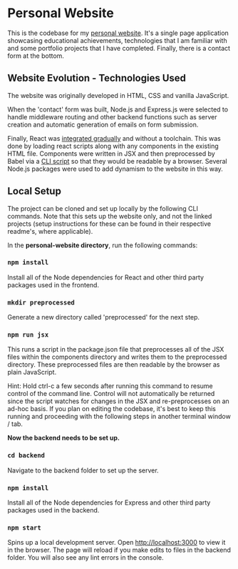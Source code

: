 # Personal Website

This is the codebase for my [personal website](https://www.lucasoconnell.net/). It's a single page application showcasing educational achievements, technologies that I am familiar with and some portfolio projects that I have completed. Finally, there is a contact form at the bottom.


## Website Evolution - Technologies Used

The website was originally developed in HTML, CSS and vanilla JavaScript.

When the 'contact' form was built, Node.js and Express.js were selected to handle middleware routing and other backend functions such as server creation and automatic generation of emails on form submission.

Finally, React was [integrated gradually](https://reactjs.org/docs/add-react-to-a-website.html) and without a toolchain. This was done by loading react scripts along with any components in the existing HTML file. Components were written in JSX and then preprocessed by Babel via a [CLI script](https://github.com/Isoaxe/personal-website/blob/master/package.json) so that they would be readable by a browser. Several Node.js packages were used to add dynamism to the website in this way.


## Local Setup

The project can be cloned and set up locally by the following CLI commands. Note that this sets up the website only, and not the linked projects (setup instructions for these can be found in their respective readme's, where applicable).

In the **personal-website directory**, run the following commands:

### `npm install`

Install all of the Node dependencies for React and other third party packages used in the frontend.

### `mkdir preprocessed`

Generate a new directory called 'preprocessed' for the next step.

### `npm run jsx`

This runs a script in the package.json file that preprocesses all of the JSX files within the components directory and writes them to the preprocessed directory. These preprocessed files are then readable by the browser as plain JavaScript.

Hint: Hold ctrl-c a few seconds after running this command to resume control of the command line. Control will not automatically be returned since the script watches for changes in the JSX and re-preprocesses on an ad-hoc basis. If you plan on editing the codebase, it's best to keep this running and proceeding with the following steps in another terminal window / tab.

**Now the backend needs to be set up.**

### `cd backend`

Navigate to the backend folder to set up the server.

### `npm install`

Install all of the Node dependencies for Express and other third party packages used in the backend.

### `npm start`

Spins up a local development server. Open [http://localhost:3000](http://localhost:3000) to view it in the browser.
The page will reload if you make edits to files in the backend folder.
You will also see any lint errors in the console.

